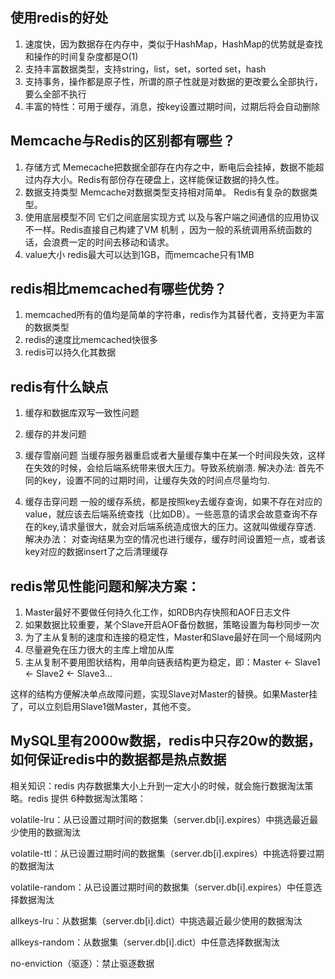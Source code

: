 
## 使用redis的好处
1. 速度快，因为数据存在内存中，类似于HashMap，HashMap的优势就是查找和操作的时间复杂度都是O(1) 
2. 支持丰富数据类型，支持string，list，set，sorted set，hash 
3. 支持事务，操作都是原子性，所谓的原子性就是对数据的更改要么全部执行，要么全部不执行 
4. 丰富的特性：可用于缓存，消息，按key设置过期时间，过期后将会自动删除

## Memcache与Redis的区别都有哪些？
1. 存储方式 Memecache把数据全部存在内存之中，断电后会挂掉，数据不能超过内存大小。Redis有部份存在硬盘上，这样能保证数据的持久性。
2. 数据支持类型 Memcache对数据类型支持相对简单。 Redis有复杂的数据类型。
3. 使用底层模型不同 它们之间底层实现方式 以及与客户端之间通信的应用协议不一样。Redis直接自己构建了VM 机制 ，因为一般的系统调用系统函数的话，会浪费一定的时间去移动和请求。
4. value大小 redis最大可以达到1GB，而memcache只有1MB

## redis相比memcached有哪些优势？
1. memcached所有的值均是简单的字符串，redis作为其替代者，支持更为丰富的数据类型 
2. redis的速度比memcached快很多 
3. redis可以持久化其数据
## redis有什么缺点
1. 缓存和数据库双写一致性问题
2. 缓存的并发问题
3. 缓存雪崩问题
    当缓存服务器重启或者大量缓存集中在某一个时间段失效，这样在失效的时候，会给后端系统带来很大压力。导致系统崩溃.
    解决办法:
    首先不同的key，设置不同的过期时间，让缓存失效的时间点尽量均匀.
    
4. 缓存击穿问题
    一般的缓存系统，都是按照key去缓存查询，如果不存在对应的value，就应该去后端系统查找（比如DB）。一些恶意的请求会故意查询不存在的key,请求量很大，就会对后端系统造成很大的压力。这就叫做缓存穿透.
    解决办法： 
        对查询结果为空的情况也进行缓存，缓存时间设置短一点，或者该key对应的数据insert了之后清理缓存



## redis常见性能问题和解决方案：
1. Master最好不要做任何持久化工作，如RDB内存快照和AOF日志文件 
2. 如果数据比较重要，某个Slave开启AOF备份数据，策略设置为每秒同步一次 
3. 为了主从复制的速度和连接的稳定性，Master和Slave最好在同一个局域网内 
4. 尽量避免在压力很大的主库上增加从库 
5. 主从复制不要用图状结构，用单向链表结构更为稳定，即：Master <- Slave1 <- Slave2 <- Slave3… 

这样的结构方便解决单点故障问题，实现Slave对Master的替换。如果Master挂了，可以立刻启用Slave1做Master，其他不变。
## MySQL里有2000w数据，redis中只存20w的数据，如何保证redis中的数据都是热点数据
相关知识：redis 内存数据集大小上升到一定大小的时候，就会施行数据淘汰策略。redis 提供 6种数据淘汰策略：

volatile-lru：从已设置过期时间的数据集（server.db[i].expires）中挑选最近最少使用的数据淘汰

volatile-ttl：从已设置过期时间的数据集（server.db[i].expires）中挑选将要过期的数据淘汰

volatile-random：从已设置过期时间的数据集（server.db[i].expires）中任意选择数据淘汰

allkeys-lru：从数据集（server.db[i].dict）中挑选最近最少使用的数据淘汰

allkeys-random：从数据集（server.db[i].dict）中任意选择数据淘汰

no-enviction（驱逐）：禁止驱逐数据




